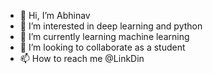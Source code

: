 - 👋 Hi, I’m Abhinav
- 👀 I’m interested in deep learning and python
- 🌱 I’m currently learning machine learning
- 💞️ I’m looking to collaborate as a student 
- 📫 How to reach me @LinkDin

<!---
Abhi075/Abhi075 is a ✨ special ✨ repository because its `README.md` (this file) appears on your GitHub profile.
You can click the Preview link to take a look at your changes.
--->
